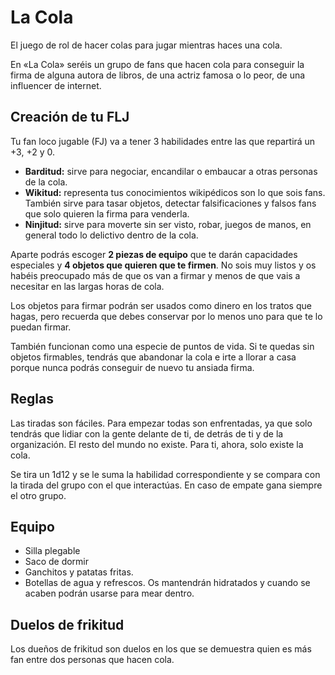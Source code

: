 # La Cola

El juego de rol de hacer colas para jugar mientras haces una cola.

En «La Cola» seréis un grupo de fans que hacen cola para conseguir la firma de alguna autora de libros, de una actriz famosa o lo peor, de una influencer de internet.

## Creación de tu FLJ

Tu fan loco jugable (FJ) va a tener 3 habilidades entre las que repartirá un +3, +2 y 0.

* **Barditud:** sirve para negociar, encandilar o embaucar a otras personas de la cola.
* **Wikitud:** representa tus conocimientos wikipédicos son lo que sois fans. También sirve para tasar objetos, detectar falsificaciones y falsos fans que solo quieren la firma para venderla.
* **Ninjitud:** sirve para moverte sin ser visto, robar, juegos de manos, en general todo lo delictivo dentro de la cola.

Aparte podrás escoger **2 piezas de equipo** que te darán capacidades especiales y **4 objetos que quieren que te firmen**. No sois muy listos y os habéis preocupado más de que os van a firmar y menos de que vais a necesitar en las largas horas de cola.

Los objetos para firmar podrán ser usados como dinero en los tratos que hagas, pero recuerda que debes conservar por lo menos uno para que te lo puedan firmar. 

También funcionan como una especie de puntos de vida. Si te quedas sin objetos firmables, tendrás que abandonar la cola e irte a llorar a casa porque nunca podrás conseguir de nuevo tu ansiada firma.

## Reglas

Las tiradas son fáciles. Para empezar todas son enfrentadas, ya que solo tendrás que lidiar con la gente delante de ti, de detrás de ti y de la organización. El resto del mundo no existe. Para ti, ahora, solo existe la cola.

Se tira un 1d12 y se le suma la habilidad correspondiente y se compara con la tirada del grupo con el que interactúas. En caso de empate gana siempre el otro grupo.

## Equipo

* Silla plegable
* Saco de dormir
* Ganchitos y patatas fritas.
* Botellas de agua y refrescos. Os mantendrán hidratados y cuando se acaben podrán usarse para mear dentro.

## Duelos de frikitud

Los dueños de frikitud son duelos en los que se demuestra quien es más fan entre dos personas que hacen cola. 
